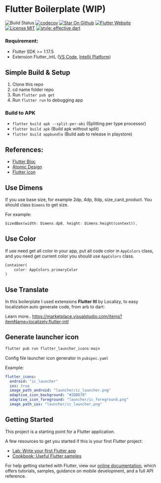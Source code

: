 # Flutter Boilerplate (WIP)

![Build Status](https://github.com/wisnuwiry/boilerplate/workflows/build/badge.svg)
[![codecov](https://codecov.io/gh/wisnuwiry/boilerplate/branch/master/graph/badge.svg?token=YIRXS54XJ0)](https://github.com/wisnuwiry/boilerplate)
[![Star On Github](https://img.shields.io/github/stars/wisnuwiry/boilerplate.svg?style=flat&logo=github&colorB=deeppink&label=stars)](https://github.com/wisnuwiry/boilerplate)
[![Flutter Website](https://img.shields.io/badge/flutter-website-deepskyblue.svg)](https://flutter.dev/)
[![License  MIT](https://img.shields.io/badge/license-MIT-purple.svg)](https://github.com/wisnuwiry/boilerplate)
[![style: effective dart](https://img.shields.io/badge/style-effective_dart-40c4ff.svg)](https://pub.dev/packages/effective_dart)

### Requirement:

- Flutter SDK >= 1.17.5
- Extension Flutter_intL ([VS Code](https://marketplace.visualstudio.com/items?itemName=localizely.flutter-intl), [Intellij Platform](https://plugins.jetbrains.com/plugin/13666-flutter-intl))


## Simple Build & Setup
1. Clone this repo
2. cd name folder repo
3. Run `flutter pub get`
4. Run `flutter run` to debugging app

### Build to APK
- `flutter build apk --split-per-abi` (Splitting per type processor)
- `flutter build apk` (Build apk without split)
- `flutter build appbundle` (Build aab to release in playstore)

## References:

- [Flutter Bloc]((https://bloclibrary.dev/#/gettingstarted))
- [Atomic Design](https://atomicdesign.bradfrost.com/)
- [Flutter Icon](https://fluttericon.com)


## Use Dimens

If you use base size, for example 2dp, 4dp, 8dp, size_card_product. You should class `Dimens` to get size.

For example:

```dart
SizedBox(width: Dimens.dp8, height: Dimens.height(context)),
```

## Use Color

If use need get all color in your app, put all code color in `AppColors` class, and you need get current color you should use `AppColors` class.

```dart
Container(
    color: AppColors.primaryColor
)
```

## Use Translate

In this boilerplate I used extensions **Flutter Itl** by Localizy, to easy localization auto generate code, from arb to dart:

Learn more.. https://marketplace.visualstudio.com/items?itemName=localizely.flutter-intl


## Generate launcher icon

```dart
flutter pub run flutter_launcher_icons:main
```

Config file launcher icon generator in `pubspec.yaml`

Example:

```yaml
flutter_icons:
  android: "ic_launcher"
  ios: true
  image_path_android: "launcher/ic_launcher.png"
  adaptive_icon_background: "#2DBD78"
  adaptive_icon_foreground: "launcher/ic_foreground.png"
  image_path_ios: "launcher/ic_launcher.png"
```

## Getting Started

This project is a starting point for a Flutter application.

A few resources to get you started if this is your first Flutter project:

- [Lab: Write your first Flutter app](https://flutter.dev/docs/get-started/codelab)
- [Cookbook: Useful Flutter samples](https://flutter.dev/docs/cookbook)

For help getting started with Flutter, view our
[online documentation](https://flutter.dev/docs), which offers tutorials,
samples, guidance on mobile development, and a full API reference.
